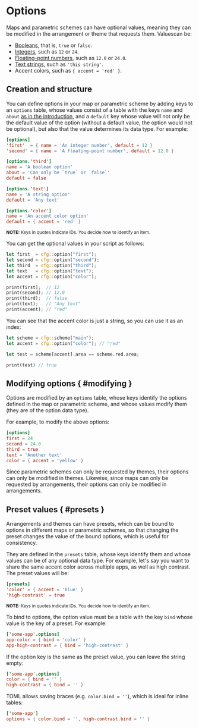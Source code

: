 <!--
	SPDX-FileCopyrightText: 2024 Eduardo Javier Alvarado Aarón <eduardo.javier.alvarado.aaron@gmail.com>
	
	SPDX-License-Identifier: CC-BY-SA-4.0
-->

# Options

Maps and parametric schemes can have optional values, meaning they can be modified in the arrangement or theme that requests them. Values ​​can be:

<!-- i18n:comment: Do not translate `text in backticks`. -->
- [Booleans](https://toml.io/en/v1.0.0#boolean), that is, `true` or `false`.
- [Integers](https://toml.io/en/v1.0.0#integer), such as `12` or `24`.
- [Floating-point numbers](https://toml.io/en/v1.0.0#float), such as `12.0` or `24.0`.
- [Text strings](https://toml.io/en/v1.0.0#string), such as `'this string'`.
- Accent colors, such as `{ accent = 'red' }`.

## Creation and structure

<!-- i18n:comment: Do not translate `text in backticks`. -->
You can define options in your map or parametric scheme by adding keys to an `options` table, whose values consist of a table with the keys `name` and `about` [as in the introduction](index.md#extensibility), and a `default` key whose value will not only be the default value of the option (without a default value, the option would not be optional), but also that the value determines its data type. For example:

<!-- i18n:skip -->
~~~ toml
[options]
'first'  = { name = 'An integer number', default = 12 }
'second' = { name = 'A floating-point number', default = 12.0 }

[options.'third']
name = 'A boolean option'
about = 'Can only be `true` or `false`'
default = false

[options.'text']
name = 'A string option'
default = 'Any text'

[options.'color']
name = 'An accent color option'
default = { accent = 'red' }
~~~

<sup>__NOTE:__ Keys in quotes indicate IDs. You decide how to identify an item.</sup>

You can get the optional values ​​in your script as follows:

<!-- i18n:skip -->
~~~ rust
let first  = cfg::option("first");
let second = cfg::option("second");
let third  = cfg::option("third");
let text   = cfg::option("text");
let accent = cfg::option("color");

print(first);  // 12
print(second); // 12.0
print(third);  // false
print(text);   // "Any text"
print(accent); // "red"
~~~

You can see that the accent color is just a string, so you can use it as an index:

<!-- i18n:skip -->
~~~ rust
let scheme = cfg::scheme("main");
let accent = cfg::option("color"); // "red"

let test = scheme[accent].area == scheme.red.area;

print(test) // true
~~~

## Modifying options { #modifying }

<!-- i18n:comment: Do not translate `text in backticks`. -->
Options are modified by an `options` table, whose keys identify the options defined in the map or parametric scheme, and whose values ​​modify them (they are of the option data type).

For example, to modify the above options:

<!-- i18n:skip -->
~~~ toml
[options]
first = 24
second = 24.0
third = true
text = 'Another text'
color = { accent = 'yellow' }
~~~

Since parametric schemes can only be requested by themes, their options can only be modified in themes. Likewise, since maps can only be requested by arrangements, their options can only be modified in arrangements.

## Preset values { #presets }

Arrangements and themes can have presets, which can be bound to options in different maps or parametric schemes, so that changing the preset changes the value of the bound options, which is useful for consistency.

<!-- i18n:comment: Do not translate `text in backticks`. -->
They are defined in the `presets` table, whose keys identify them and whose values ​​can be of any optional data type. For example, let's say you want to share the same accent color across multiple apps, as well as high contrast. The preset values ​​will be:

<!-- i18n:skip -->
~~~ toml
[presets]
'color' = { accent = 'blue' }
'high-contrast' = true
~~~

<sup>__NOTE:__ Keys in quotes indicate IDs. You decide how to identify an item.</sup>

<!-- i18n:comment: Do not translate `text in backticks`. -->
To bind to options, the option value must be a table with the key `bind` whose value is the key of a preset. For example:

<!-- i18n:skip -->
~~~ toml
['some-app'.options]
app-color = { bind = 'color' }
app-high-contrast = { bind = 'high-contrast' }
~~~

If the option key is the same as the preset value, you can leave the string empty:

<!-- i18n:skip -->
~~~ toml
['some-app'.options]
color = { bind = '' }
high-contrast = { bind = '' }
~~~

<!-- i18n:comment: Do not translate `text in backticks`. -->
TOML allows saving braces (e.g. `color.bind = ''`), which is ideal for inline tables:

<!-- i18n:skip -->
~~~ toml
['some-app']
options = { color.bind = '', high-contrast.bind = '' }
~~~
